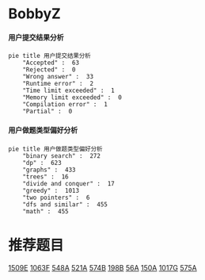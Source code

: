 # BobbyZ

<!-- tabs:start -->



#### **用户提交结果分析**

```mermaid
pie title 用户提交结果分析
    "Accepted" :  63
    "Rejected" :  0
    "Wrong answer" :  33
    "Runtime error" :  2
    "Time limit exceeded" :  1
    "Memory limit exceeded" :  0
    "Compilation error" :  1
    "Partial" :  0
```

#### **用户做题类型偏好分析**

```mermaid
pie title 用户做题类型偏好分析
    "binary search" :  272
    "dp" :  623
    "graphs" :  433
    "trees" :  16
    "divide and conquer" :  17
    "greedy" :  1013
    "two pointers" :  6
    "dfs and similar" :  455
    "math" :  455
```



<!-- tabs:end -->
# 推荐题目
[1509E](https://codeforces.com/contest/1509/problem/E)
[1063F](https://codeforces.com/contest/1063/problem/F)
[548A](https://codeforces.com/contest/548/problem/A)
[521A](https://codeforces.com/contest/521/problem/A)
[574B](https://codeforces.com/contest/574/problem/B)
[198B](https://codeforces.com/contest/198/problem/B)
[56A](https://codeforces.com/contest/56/problem/A)
[150A](https://codeforces.com/contest/150/problem/A)
[1017G](https://codeforces.com/contest/1017/problem/G)
[575A](https://codeforces.com/contest/575/problem/A)
